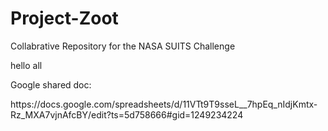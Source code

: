 # Project-Zoot
Collabrative Repository for the NASA SUITS Challenge

<p> hello all </p>
<p>Google shared doc:</p>
https://docs.google.com/spreadsheets/d/11VTt9T9sseL__7hpEq_nIdjKmtx-Rz_MXA7vjnAfcBY/edit?ts=5d758666#gid=1249234224




